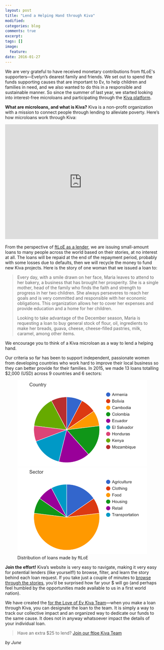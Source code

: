 ```yaml
---
layout: post
title: "Lend a Helping Hand through Kiva"
modified:
categories: blog
comments: true
excerpt:
tags: []
image:
  feature:
date: 2016-01-27
---
```


We are very grateful to have received monetary contributions from ftLoE's supporters—Evelyn’s dearest family and friends. We set out to spend the funds supporting causes that are important to Ev, to help children and families in need, and we also wanted to do this in a responsible and sustainable manner. So since the summer of last year, we started looking into interest-free microloans and participating through the [Kiva platform][Kiva platform].

**What are microloans, and what is Kiva?** Kiva is a non-profit organization with a mission to connect people through lending to alleviate poverty. Here’s how microloans work through Kiva:

<iframe src="https://player.vimeo.com/video/16991128" width="500" height="375" frameborder="0" webkitallowfullscreen mozallowfullscreen allowfullscreen></iframe>

From the perspective of [ftLoE as a lender][ftLoE as a lender], we are issuing small-amount loans to many people across the world based on their stories, at no interest at all. The loans will be repaid at the end of the repayment period, probably with some losses due to defaults, then we will recycle the money to fund new Kiva projects. Here is the story of one woman that we issued a loan to:

> Every day, with a smile drawn on her face, Maria leaves to attend to her bakery, a business that has brought her prosperity. She is a single mother, head of the family who finds the faith and strength to progress in her two children. She always perseveres to reach her goals and is very committed and responsible with her economic obligations. This organization allows her to cover her expenses and provide education and a home for her children.
>
> Looking to take advantage of the December season, Maria is requesting a loan to buy general stock of flour, oil, ingredients to make her breads, guava, cheese, cheese-filled pastries, milk, caramel, among other items.

We encourage you to think of a Kiva microloan as a way to lend a helping hand.

Our criteria so far has been to support independent, passionate women from developing countries who work hard to improve their local business so they can better provide for their families. In 2015, we made 13 loans totalling $2,000 (USD) across 9 countries and 6 sectors:

<figure class="half">
	<img src="/images/2016-01-27-lend-a-helping-hand-through-kiva-0.png" alt="image">
	<img src="/images/2016-01-27-lend-a-helping-hand-through-kiva-1.png" alt="image">
	<figcaption>Distribution of loans made by ftLoE</figcaption>
</figure>

**Join the effort!** Kiva’s website is very easy to navigate, making it very easy for potential lenders (like yourself!) to browse, filter, and learn the story behind each loan request. If you take just a couple of minutes to [browse through the stories][browse through the stories], you’d be surprised how far your $ will go (and perhaps feel humbled by the opportunities made available to us in a first world nation). 

We have created the [for the Love of Ev Kiva Team][for the Love of Ev Kiva Team]—when you make a loan through Kiva, you can designate the loan to the team.  It is simply a way to track our collective impact and an organized way to dedicate our funds to the same cause. It does not in anyway whatsoever impact the details of your individual loan.

> Have an extra $25 to lend?
> [Join our ftloe Kiva Team][Join our ftloe Kiva Team]

[Kiva platform]: http://www.kiva.org
[ftLoE as a lender]: http://www.kiva.org/lender/fortheloveofev
[browse through the stories]: http://www.kiva.org/lend
[for the Love of Ev Kiva Team]: https://www.kiva.org/team/ftloe
[Join our ftloe Kiva Team]: https://www.kiva.org/team/ftloe

*by June*